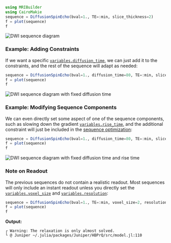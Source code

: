 ```julia
using MRIBuilder
using CairoMakie
sequence = DiffusionSpinEcho(bval=1., TE=:min, slice_thickness=2)
f = plot(sequence)
f
```

![DWI sequence diagram](../dwi_1_min_2.png)

### Example: Adding Constraints

If we want a specific [`variables.diffusion_time`](#MRIBuilder.Variables.variables.diffusion_time), we can just add it to the constraints, and the rest of the sequence will adapt as needed:

```julia
sequence = DiffusionSpinEcho(bval=1., diffusion_time=80, TE=:min, slice_thickness=2)
f = plot(sequence)
f
```

![DWI sequence diagram with fixed diffusion time](../dwi_1_80_min_2.png)

### Example: Modifying Sequence Components

We can even directly set some aspect of one of the sequence components, such as slowing down the gradient [`variables.rise_time`](../api/#MRIBuilder.Variables.variables.rise_time), and the additional constraint will just be included in the [sequence optimization](../sequence_optimisation/#sequence_optimisation):

```julia
sequence = DiffusionSpinEcho(bval=1., diffusion_time=80, TE=:min, slice_thickness=2, gradient=(rise_time=15, ))
f = plot(sequence)
f
```

![DWI sequence diagram with fixed diffusion time and rise time](../dwi_1_80_min_2_15.png)

### Note on Readout

The previous sequences do not contain a realistic readout. Most sequences will only include an instant readout unless you directly set the [`variables.voxel_size`](../api/#MRIBuilder.Variables.variables.voxel_size) and [`variables.resolution`](../api/#MRIBuilder.Variables.variables.resolution):

```julia
sequence = DiffusionSpinEcho(bval=1., TE=:min, voxel_size=2, resolution=(20, 20, 20))
f = plot(sequence)
f
```

**Output:**
```
┌ Warning: The relaxation is only almost solved.
└ @ Juniper ~/.julia/packages/Juniper/HBPrQ/src/model.jl:110
```
